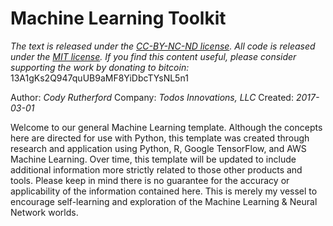 # Machine Learning Toolkit
*The text is released under the [CC-BY-NC-ND license](https://creativecommons.org/licenses/by-nc-nd/3.0/us/legalcode). All code is released under the [MIT license](https://opensource.org/licenses/MIT). If you find this content useful, please consider supporting the work by donating to bitcoin:* 13A1gKs2Q947quUB9aMF8YiDbcTYsNL5n1

Author:  *Cody Rutherford*
Company: *Todos Innovations, LLC*
Created: *2017-03-01*

Welcome to our general Machine Learning template. Although the concepts here are directed for use with Python, this template was created through research and application using Python, R, Google TensorFlow, and AWS Machine Learning. Over time, this template will be updated to include additional information more strictly related to those other products and tools. Please keep in mind there is no guarantee for the accuracy or applicability of the information contained here. This is merely my vessel to encourage self-learning and exploration of the Machine Learning & Neural Network worlds.
